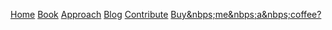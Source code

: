[Home](/) [Book](/?p=book) [Approach](/?p=approach) [Blog](/?p=blog) [Contribute](/?p=contribute) [Buy&nbps;me&nbps;a&nbps;coffee?](https://www.buymeacoffee.com/victornielsen)
